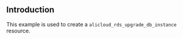 ## Introduction

This example is used to create a `alicloud_rds_upgrade_db_instance` resource.

<!-- BEGIN_TF_DOCS -->

<!-- END_TF_DOCS -->
